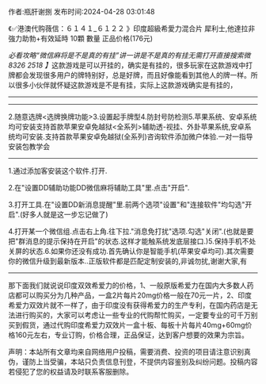 <p>作者:瓶肝谢捌 发布时间:2024-04-28 03:01:48</p>
<p>《✅港澳代购薇信：６１４１_６１２２ 》印度超級希愛力混合片 犀利士,他達拉非 強力助勃+有效延時 10顆 數量 正品价格(176元) </p>
									<p><em>必看攻略“微信麻将是不是真的有挂”讲一讲是不是真的有挂无需打开直接搜索微 8326 2518 】</em>这款游戏是可以开挂的，确实是有挂的，很多玩家在这款游戏中打牌都会发现很多用户的牌特别好，总是好牌，而且好像能看到其他人的牌一样。所以很多小伙伴就怀疑这款游戏是不是有挂，实际上这款游戏确实是有挂的，</p><hr><p></p><hr><p>2.随意选牌&lt;选牌换牌功能&gt;3.设置起手牌型4.防封号防检测5.苹果系统、安卓系统均可安装支持首款苹果安卓免越狱&lt;全系列&gt;辅助透-视挂、外卦苹果系统,安卓系统均可安装.支持首款苹果安卓免越狱(全系列)咨询软件添加微户体验.一对一指导安装包教学会 </p><p></p><hr><p>1.通过添加客安装这个软件.打开.  </p><p>2.在"设置DD辅助功能DD微信麻将辅助工具"里.点击"开启". </p><p>3.打开工具.在"设置DD新消息提醒"里.前两个选项"设置"和"连接软件"均勾选"开启".(好多人就是这一步忘记做了) </p><p>4.打开某一个微信组.点击右上角.往下拉."消息免打扰"选项.勾选"关闭".(也就是要把"群消息的提示保持在开启"的状态.这样才能触系统发底层接口.)5.保持手机不处关屏的状态.6.如果你还没有成功.首先确认你是智能手机(苹果安卓均可).其次需要你的微信升级到最新版本..正版软件都是匹配定制安装的,非诚勿扰,谢谢大家,有 </p><hr><p>那下面我们就说说印度双效希爱力的价格，1、一般原版希爱力在国内大多数人药店都可以购买分为几种产品，一盒2片每片20mg价格一般在70元一片，2、印度希爱力双效片就不一样了，由于印度没有获得希爱力的生产专利，在国内药店是无法进行购买的，大家可以考虑让一些专业的代购帮忙购买，一定要专业的可千万别买到假货，通过代购印度希爱力双效片一盒十板、每板十片每片40mg+60mg价格160元左右，专业订购，价格合理，正品保证，达到客户想要的效果为宗旨。</p>				声明：本站所有文章均来自网络用户投稿，需要消费、投资的项目请注意识别真伪，谨防上当受骗，本站只负责信息刊登，不提供内容鉴别及纠纷问题。投稿内容若侵犯了您的权益请及时联系客服删除。				
